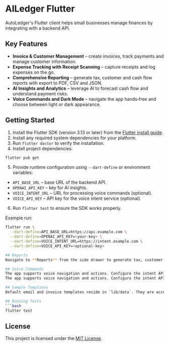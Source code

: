 # AILedger Flutter

AutoLedger's Flutter client helps small businesses manage finances by integrating with a backend API.

## Key Features
- **Invoice & Customer Management** – create invoices, track payments and manage customer information.
- **Expense Tracking with Receipt Scanning** – capture receipts and log expenses on the go.
- **Comprehensive Reporting** – generate tax, customer and cash flow reports with export to PDF, CSV and JSON.
- **AI Insights and Analytics** – leverage AI to forecast cash flow and understand payment risks.
- **Voice Commands and Dark Mode** – navigate the app hands‑free and choose between light or dark appearance.

## Getting Started
1. Install the Flutter SDK (version 3.13 or later) from the [Flutter install guide](https://docs.flutter.dev/get-started/install).
2. Install any required system dependencies for your platform.
3. Run `flutter doctor` to verify the installation.
4. Install project dependencies:
```bash
flutter pub get
```
5. Provide runtime configuration using `--dart-define` or environment variables:
- `API_BASE_URL` – base URL of the backend API.
- `OPENAI_API_KEY` – key for AI insights.
- `VOICE_INTENT_URL` – URL for processing voice commands (optional).
- `VOICE_API_KEY` – API key for the voice intent service (optional).
6. Run `flutter test` to ensure the SDK works properly.

Example run:
```bash
flutter run \
  --dart-define=API_BASE_URL=https://api.example.com \
  --dart-define=OPENAI_API_KEY=<your-key> \
  --dart-define=VOICE_INTENT_URL=https://intent.example.com \
  --dart-define=VOICE_API_KEY=<optional-key>

## Reports
Navigate to **Reports** from the side drawer to generate tax, customer or cash flow reports. Use the date range picker to filter data and export results as PDF, CSV or JSON.

## Voice Commands
The app supports voice navigation and actions. Configure the intent API details using the `INTENT_API_URL` and `INTENT_API_KEY` defines if you plan to enable this feature.
The app supports voice navigation and actions. Configure the intent API details using the `VOICE_INTENT_URL` and `VOICE_API_KEY` defines if you plan to enable this feature.

## Sample Templates
Default email and invoice templates reside in `lib/data`. They are accessible through `EmailTemplateService.getDefaultTemplates()` and `InvoiceTemplateService.getDefaultTemplates()` for seeding new installs. Adjust these examples or provide your own via the backend API.

## Running Tests
```bash
flutter test

```

## License
This project is licensed under the [MIT License](LICENSE).